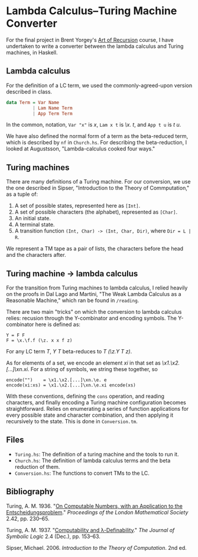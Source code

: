 Lambda Calculus–Turing Machine Converter
========================================

For the final project in Brent Yorgey's [Art of Recursion](http://www.cis.upenn.edu/~cis39903/) course, I have undertaken to write a converter between the lambda calculus and Turing machines, in Haskell.

## Lambda calculus
For the definition of a LC term, we used the commonly-agreed-upon version described in class.

```haskell
data Term = Var Name
          | Lam Name Term
          | App Term Term
```

In the common, notation, `Var "x"` is _x_, `Lam x t` is _\x. t_, and `App t u` is _t u_.

We have also defined the normal form of a term as the beta-reduced term, which is described by `nf` in `Church.hs`. For describing the beta-reduction, I looked at Augustsson, "Lambda-calculus cooked four ways."

## Turing machines

There are many definitions of a Turing machine. For our conversion, we use the one described in Sipser, "Introduction to the Theory of Commputation," as a tuple of:

1. A set of possible states, represented here as `[Int]`.
1. A set of possible characters (the alphabet), represented as `[Char]`.
1. An initial state.
1. A terminal state.
1. A transition function `(Int, Char) -> (Int, Char, Dir)`, where `Dir = L | R`.

We represent a TM tape as a pair of lists, the characters before the head and the characters after.

## Turing machine → lambda calculus

For the transition from Turing machines to lambda calculus, I relied heavily on the proofs in Dal Lago and Martini, "The Weak Lambda Calculus as a Reasonable Machine," which ran be found in `/reading`.

There are two main "tricks" on which the conversion to lambda calculus relies: recusion through the Y-combinator and encoding symbols. The Y-combinator here is defined as:

    Y = F F
	F = \x.\f.f (\z. x x f z)

For any LC term _T_, _Y T_ beta-reduces to _T (\z.Y T z)_.

As for elements of a set, we encode an element _xi_ in that set as _\x1.\x2.[...]\xn.xi_. For a string of symbols, we string these together, so

    encode("")    = \x1.\x2.[...]\xn.\e. e
	encode(xi:xs) = \x1.\x2.[...]\xn.\e.xi encode(xs)

With these conventions, defining the `cons` operation, and reading characters, and finally encoding a Turing machine configuration becomes straightforward. Relies on enumerating a series of function applications for every possible state and character combination, and then applying it recursively to the state. This is done in `Conversion.tm`.

## Files

- `Turing.hs`: The definition of a turing machine and the tools to run it.
- `Church.hs`: The definition of lambda calculus terms and the beta reduction of them.
- `Conversion.hs`: The functions to convert TMs to the LC.

## Bibliography

Turing, A. M. 1936. "[On Computable Numbers, with an Application to the Entscheidungsproblem](www.cs.virginia.edu/~robins/Turing_Paper_1936.pdf)." _Proceedings of the London Mathematical Society_ 2.42, pp. 230–65.

Turing, A. M. 1937. "[Computability and λ-Definability](http://www.jstor.org/stable/2268280)." _The Journal of Symbolic Logic_ 2.4 (Dec.), pp. 153–63.

Sipser, Michael. 2006. _Introduction to the Theory of Computation_. 2nd ed.
